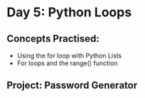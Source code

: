 # Day 5: Python Loops

## Concepts Practised:
- Using the for loop with Python Lists
- For loops and the range() function

## Project: Password Generator